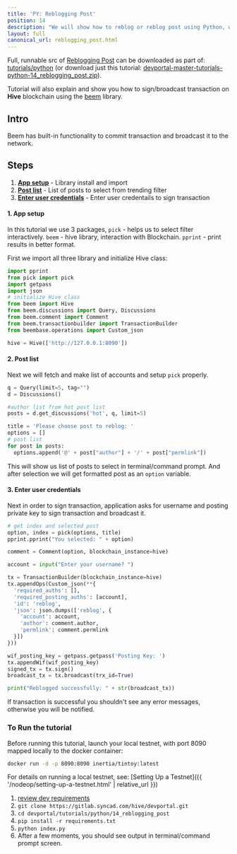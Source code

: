 ```yaml
---
title: 'PY: Reblogging Post'
position: 14
description: "We will show how to reblog or reblog post using Python, with username and posting private key."
layout: full
canonical_url: reblogging_post.html
---
```

Full, runnable src of [Reblogging Post](https://gitlab.syncad.com/hive/devportal/-/tree/master/tutorials/python/14_reblogging_post) can be downloaded as part of: [tutorials/python](https://gitlab.syncad.com/hive/devportal/-/tree/master/tutorials/python) (or download just this tutorial: [devportal-master-tutorials-python-14_reblogging_post.zip](https://gitlab.syncad.com/hive/devportal/-/archive/master/devportal-master.zip?path=tutorials/python/14_reblogging_post)).

Tutorial will also explain and show you how to sign/broadcast transaction on **Hive** blockchain using the [beem](https://github.com/holgern/beem) library.

## Intro

Beem has built-in functionality to commit transaction and broadcast it to the network. 

## Steps

1. [**App setup**](#app-setup) - Library install and import
1. [**Post list**](#post-list) - List of posts to select from trending filter 
1. [**Enter user credentials**](#credentials-list) - Enter user credentails to sign transaction

#### 1. App setup <a name="app-setup"></a>

In this tutorial we use 3 packages, `pick` - helps us to select filter interactively. `beem` - hive library, interaction with Blockchain. `pprint` - print results in better format.

First we import all three library and initialize Hive class:

```python
import pprint
from pick import pick
import getpass
import json
# initialize Hive class
from beem import Hive
from beem.discussions import Query, Discussions
from beem.comment import Comment
from beem.transactionbuilder import TransactionBuilder
from beembase.operations import Custom_json

hive = Hive(['http://127.0.0.1:8090'])
```

#### 2. Post list <a name="post-list"></a>

Next we will fetch and make list of accounts and setup `pick` properly.

```python
q = Query(limit=5, tag="")
d = Discussions()

#author list from hot post list
posts = d.get_discussions('hot', q, limit=5)

title = 'Please choose post to reblog: '
options = []
# post list
for post in posts:
  options.append('@' + post["author"] + '/' + post["permlink"])
```

This will show us list of posts to select in terminal/command prompt. And after selection we will get formatted post as an `option` variable.

#### 3. Enter user credentials <a name="credentials-list"></a>

Next in order to sign transaction, application asks for username and posting private key to sign transaction and broadcast it.

```python
# get index and selected post
option, index = pick(options, title)
pprint.pprint("You selected: " + option)

comment = Comment(option, blockchain_instance=hive)

account = input("Enter your username? ")

tx = TransactionBuilder(blockchain_instance=hive)
tx.appendOps(Custom_json(**{
  'required_auths': [],
  'required_posting_auths': [account],
  'id': 'reblog',
  'json': json.dumps(['reblog', {
    'account': account,
    'author': comment.author,
    'permlink': comment.permlink
  }])
}))

wif_posting_key = getpass.getpass('Posting Key: ')
tx.appendWif(wif_posting_key)
signed_tx = tx.sign()
broadcast_tx = tx.broadcast(trx_id=True)

print("Reblogged successfully: " + str(broadcast_tx))
```

If transaction is successful you shouldn't see any error messages, otherwise you will be notified.

### To Run the tutorial

Before running this tutorial, launch your local testnet, with port 8090 mapped locally to the docker container:

```bash
docker run -d -p 8090:8090 inertia/tintoy:latest
```

For details on running a local testnet, see: [Setting Up a Testnet]({{ '/nodeop/setting-up-a-testnet.html' | relative_url }})

1. [review dev requirements](getting_started.html)
1. `git clone https://gitlab.syncad.com/hive/devportal.git`
1. `cd devportal/tutorials/python/14_reblogging_post`
1. `pip install -r requirements.txt`
1. `python index.py`
1. After a few moments, you should see output in terminal/command prompt screen.
